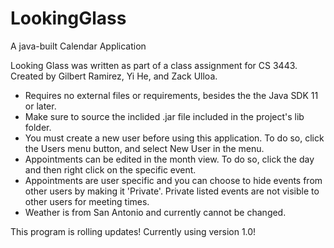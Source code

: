 # LookingGlass
A java-built Calendar Application

Looking Glass was written as part of a class assignment for CS 3443.
Created by Gilbert Ramirez, Yi He, and Zack Ulloa.

- Requires no external files or requirements, besides the the Java SDK 11 or later.
- Make sure to source the inclided .jar file included in the project's lib folder.
- You must create a new user before using this application. To do so, click the Users menu button, and select New User in the menu.
- Appointments can be edited in the month view. To do so, click the day and then right click on the specific event.
- Appointments are user specific and you can choose to hide events from other users by making it 'Private'. Private listed events are not visible to other users for meeting times.
- Weather is from San Antonio and currently cannot be changed.

This program is rolling updates! Currently using version 1.0!
